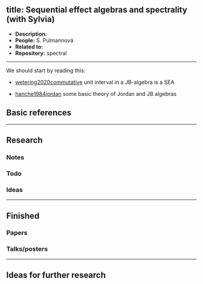 
title: Sequential effect algebras and spectrality (with Sylvia)
---

*  **Description:**   
*  **People:**   S. Pulmannová
*  **Related to:**     
*  **Repository:** spectral 

---

We should start by reading this:

* [wetering2020commutative](wetering2020commutative) unit interval in a JB-algebra is a SEA

* [hanche1984jordan](BOOK_hanche1984jordan) some basic theory of Jordan and JB algebras



## Basic references






---

## Research



### Notes



### Todo



### Ideas

---

## Finished

### Papers


### Talks/posters

---

## Ideas for further research

